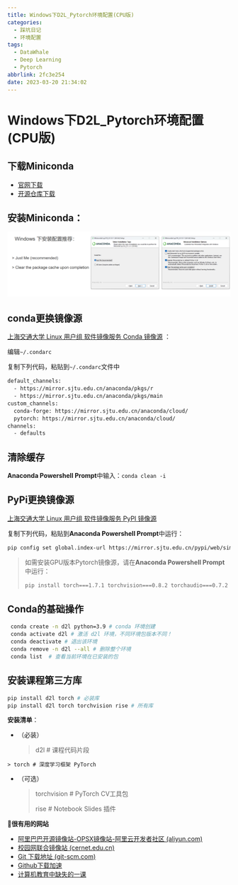 ```yaml
---
title: Windows下D2L_Pytorch环境配置(CPU版)
categories:
  - 踩坑日记
  - 环境配置
tags:
  - DataWhale
  - Deep Learning
  - Pytorch
abbrlink: 2fc3e254
date: 2023-03-20 21:34:02
---
```


# Windows下D2L_Pytorch环境配置(CPU版)

## 下载Miniconda

* [官网下载](https://docs.conda.io/en/latest/miniconda.html) 
* [开源仓库下载](https://repo.anaconda.com/miniconda/Miniconda3-latest-Windows-x86_64.exe)

## 安装Miniconda：

![image-20230320210319260](Windows下D2L-Pytorch环境配置-CPU版/image-20230320210330101.png)

## conda更换镜像源

[上海交通大学 Linux 用户组 软件镜像服务 Conda 镜像源](https://mirrors.sjtug.sjtu.edu.cn/docs/anaconda) ：

编辑`~/.condarc`

复制下列代码，粘贴到`~/.condarc`文件中

```txt
default_channels:
  - https://mirror.sjtu.edu.cn/anaconda/pkgs/r
  - https://mirror.sjtu.edu.cn/anaconda/pkgs/main
custom_channels:
  conda-forge: https://mirror.sjtu.edu.cn/anaconda/cloud/
  pytorch: https://mirror.sjtu.edu.cn/anaconda/cloud/
channels:
  - defaults
```

## 清除缓存

**Anaconda Powershell Prompt**中输入：`conda clean -i`

## PyPi更换镜像源

[上海交通大学 Linux 用户组 软件镜像服务 PyPI 镜像源](https://mirrors.sjtug.sjtu.edu.cn/docs/pypi-packages)

复制下列代码，粘贴到**Anaconda Powershell Prompt**中运行：

```bash
pip config set global.index-url https://mirror.sjtu.edu.cn/pypi/web/simple
```

> 如需安装GPU版本Pytorch镜像源，请在**Anaconda Powershell Prompt**中运行：
>
> ```bash
> pip install torch===1.7.1 torchvision===0.8.2 torchaudio===0.7.2 -f https://mirror.sjtu.edu.cn/pytorch-wheels/torch_stable.html
> ```

## Conda的基础操作

```bash
 conda create -n d2l python=3.9 # conda 环境创建
 conda activate d2l # 激活 d2l 环境，不同环境包版本不同！
 conda deactivate # 退出该环境
 conda remove -n d2l --all # 删除整个环境
 conda list  # 查看当前环境在已安装的包
```

## 安装课程第三方库

```bash
pip install d2l torch # 必装库
pip install d2l torch torchvision rise # 所有库
```

**安装清单**： 

* （必装）

    > d2l # 课程代码片段 
>
    > torch # 深度学习框架 PyTorch 

* （可选）

    >  torchvision # PyTorch CV工具包 
    >
    >  rise # Notebook Slides 插件

**🔗很有用的网站**

  * [阿里巴巴开源镜像站-OPSX镜像站-阿里云开发者社区 (aliyun.com)](https://developer.aliyun.com/mirror/)
  * [校园网联合镜像站 (cernet.edu.cn)](https://mirrors.cernet.edu.cn/list)
  * [Git 下载地址 (git-scm.com)](https://git-scm.com/download/)
  * [Github下载加速](https://ghproxy.com/)
  * [计算机教育中缺失的一课 ](https://missing-semester-cn.github.io/)
